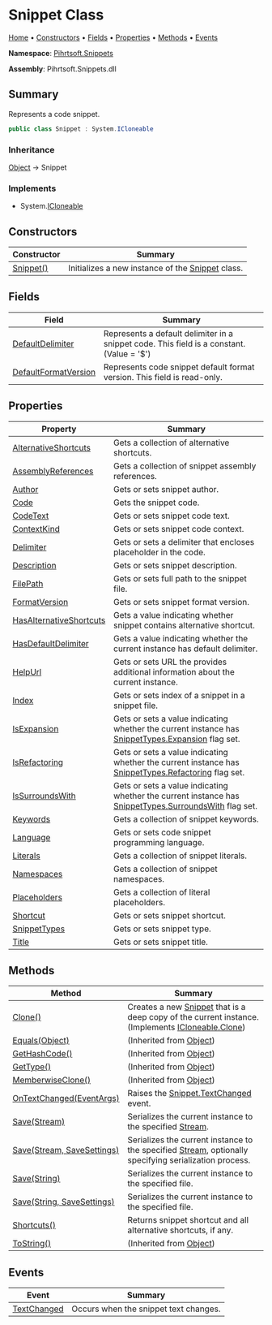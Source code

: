 <a name="_top"></a>

# Snippet Class

[Home](../../../README.md#_top) &#x2022; [Constructors](#constructors) &#x2022; [Fields](#fields) &#x2022; [Properties](#properties) &#x2022; [Methods](#methods) &#x2022; [Events](#events)

**Namespace**: [Pihrtsoft.Snippets](../README.md#_top)

**Assembly**: Pihrtsoft\.Snippets\.dll

## Summary

Represents a code snippet\.

```csharp
public class Snippet : System.ICloneable
```

### Inheritance

[Object](https://docs.microsoft.com/en-us/dotnet/api/system.object) &#x2192; Snippet

### Implements

* System\.[ICloneable](https://docs.microsoft.com/en-us/dotnet/api/system.icloneable)

## Constructors

| Constructor | Summary |
| ----------- | ------- |
| [Snippet()](-ctor/README.md#_top) | Initializes a new instance of the [Snippet](#_top) class\. |

## Fields

| Field | Summary |
| ----- | ------- |
| [DefaultDelimiter](DefaultDelimiter/README.md#_top) | Represents a default delimiter in a snippet code\. This field is a constant\. \(Value = '$'\) |
| [DefaultFormatVersion](DefaultFormatVersion/README.md#_top) | Represents code snippet default format version\. This field is read\-only\. |

## Properties

| Property | Summary |
| -------- | ------- |
| [AlternativeShortcuts](AlternativeShortcuts/README.md#_top) | Gets a collection of alternative shortcuts\. |
| [AssemblyReferences](AssemblyReferences/README.md#_top) | Gets a collection of snippet assembly references\. |
| [Author](Author/README.md#_top) | Gets or sets snippet author\. |
| [Code](Code/README.md#_top) | Gets the snippet code\. |
| [CodeText](CodeText/README.md#_top) | Gets or sets snippet code text\. |
| [ContextKind](ContextKind/README.md#_top) | Gets or sets snippet code context\. |
| [Delimiter](Delimiter/README.md#_top) | Gets or sets a delimiter that encloses placeholder in the code\. |
| [Description](Description/README.md#_top) | Gets or sets snippet description\. |
| [FilePath](FilePath/README.md#_top) | Gets or sets full path to the snippet file\. |
| [FormatVersion](FormatVersion/README.md#_top) | Gets or sets snippet format version\. |
| [HasAlternativeShortcuts](HasAlternativeShortcuts/README.md#_top) | Gets a value indicating whether snippet contains alternative shortcut\. |
| [HasDefaultDelimiter](HasDefaultDelimiter/README.md#_top) | Gets a value indicating whether the current instance has default delimiter\. |
| [HelpUrl](HelpUrl/README.md#_top) | Gets or sets URL the provides additional information about the current instance\. |
| [Index](Index/README.md#_top) | Gets or sets index of a snippet in a snippet file\. |
| [IsExpansion](IsExpansion/README.md#_top) | Gets or sets a value indicating whether the current instance has [SnippetTypes.Expansion](../SnippetTypes/Expansion/README.md#_top) flag set\. |
| [IsRefactoring](IsRefactoring/README.md#_top) | Gets or sets a value indicating whether the current instance has [SnippetTypes.Refactoring](../SnippetTypes/Refactoring/README.md#_top) flag set\. |
| [IsSurroundsWith](IsSurroundsWith/README.md#_top) | Gets or sets a value indicating whether the current instance has [SnippetTypes.SurroundsWith](../SnippetTypes/SurroundsWith/README.md#_top) flag set\. |
| [Keywords](Keywords/README.md#_top) | Gets a collection of snippet keywords\. |
| [Language](Language/README.md#_top) | Gets or sets code snippet programming language\. |
| [Literals](Literals/README.md#_top) | Gets a collection of snippet literals\. |
| [Namespaces](Namespaces/README.md#_top) | Gets a collection of snippet namespaces\. |
| [Placeholders](Placeholders/README.md#_top) | Gets a collection of literal placeholders\. |
| [Shortcut](Shortcut/README.md#_top) | Gets or sets snippet shortcut\. |
| [SnippetTypes](SnippetTypes/README.md#_top) | Gets or sets snippet type\. |
| [Title](Title/README.md#_top) | Gets or sets snippet title\. |

## Methods

| Method | Summary |
| ------ | ------- |
| [Clone()](Clone/README.md#_top) | Creates a new [Snippet](#_top) that is a deep copy of the current instance\. \(Implements [ICloneable.Clone](https://docs.microsoft.com/en-us/dotnet/api/system.icloneable.clone)\) |
| [Equals(Object)](https://docs.microsoft.com/en-us/dotnet/api/system.object.equals) |  \(Inherited from [Object](https://docs.microsoft.com/en-us/dotnet/api/system.object)\) |
| [GetHashCode()](https://docs.microsoft.com/en-us/dotnet/api/system.object.gethashcode) |  \(Inherited from [Object](https://docs.microsoft.com/en-us/dotnet/api/system.object)\) |
| [GetType()](https://docs.microsoft.com/en-us/dotnet/api/system.object.gettype) |  \(Inherited from [Object](https://docs.microsoft.com/en-us/dotnet/api/system.object)\) |
| [MemberwiseClone()](https://docs.microsoft.com/en-us/dotnet/api/system.object.memberwiseclone) |  \(Inherited from [Object](https://docs.microsoft.com/en-us/dotnet/api/system.object)\) |
| [OnTextChanged(EventArgs)](OnTextChanged/README.md#_top) | Raises the [Snippet.TextChanged](TextChanged/README.md#_top) event\. |
| [Save(Stream)](Save/README.md#Pihrtsoft_Snippets_Snippet_Save_System_IO_Stream_) | Serializes the current instance to the specified [Stream](https://docs.microsoft.com/en-us/dotnet/api/system.io.stream)\. |
| [Save(Stream, SaveSettings)](Save/README.md#Pihrtsoft_Snippets_Snippet_Save_System_IO_Stream_Pihrtsoft_Snippets_SaveSettings_) | Serializes the current instance to the specified [Stream](https://docs.microsoft.com/en-us/dotnet/api/system.io.stream), optionally specifying serialization process\. |
| [Save(String)](Save/README.md#Pihrtsoft_Snippets_Snippet_Save_System_String_) | Serializes the current instance to the specified file\. |
| [Save(String, SaveSettings)](Save/README.md#Pihrtsoft_Snippets_Snippet_Save_System_String_Pihrtsoft_Snippets_SaveSettings_) | Serializes the current instance to the specified file\. |
| [Shortcuts()](Shortcuts/README.md#_top) | Returns snippet shortcut and all alternative shortcuts, if any\. |
| [ToString()](https://docs.microsoft.com/en-us/dotnet/api/system.object.tostring) |  \(Inherited from [Object](https://docs.microsoft.com/en-us/dotnet/api/system.object)\) |

## Events

| Event | Summary |
| ----- | ------- |
| [TextChanged](TextChanged/README.md#_top) | Occurs when the snippet text changes\. |

